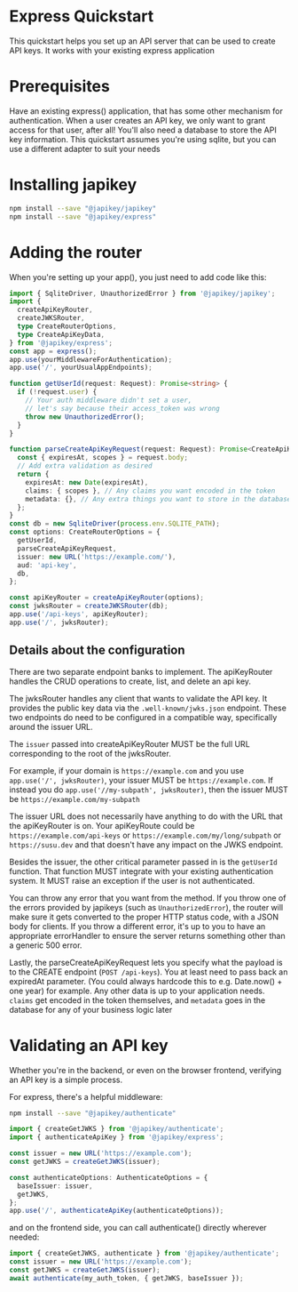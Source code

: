 # Express Quickstart

This quickstart helps you set up an API server that can be used to create API keys. It works with your existing express application

# Prerequisites

Have an existing express() application, that has some other mechanism for authentication. When a user creates an API key, we only want to grant access for that user, after all! You'll also need a database to store the API key information. This quickstart assumes you're using sqlite, but you can use a different adapter to suit your needs

# Installing japikey

```bash
npm install --save "@japikey/japikey"
npm install --save "@japikey/express"
```

# Adding the router

When you're setting up your app(), you just need to add code like this:

```ts
import { SqliteDriver, UnauthorizedError } from '@japikey/japikey';
import {
  createApiKeyRouter,
  createJWKSRouter,
  type CreateRouterOptions,
  type CreateApiKeyData,
} from '@japikey/express';
const app = express();
app.use(yourMiddlewareForAuthentication);
app.use('/', yourUsualAppEndpoints);

function getUserId(request: Request): Promise<string> {
  if (!request.user) {
    // Your auth middleware didn't set a user,
    // let's say because their access_token was wrong
    throw new UnauthorizedError();
  }
}

function parseCreateApiKeyRequest(request: Request): Promise<CreateApiKeyData> {
  const { expiresAt, scopes } = request.body;
  // Add extra validation as desired
  return {
    expiresAt: new Date(expiresAt),
    claims: { scopes }, // Any claims you want encoded in the token
    metadata: {}, // Any extra things you want to store in the database
  };
}
const db = new SqliteDriver(process.env.SQLITE_PATH);
const options: CreateRouterOptions = {
  getUserId,
  parseCreateApiKeyRequest,
  issuer: new URL('https://example.com/'),
  aud: 'api-key',
  db,
};

const apiKeyRouter = createApiKeyRouter(options);
const jwksRouter = createJWKSRouter(db);
app.use('/api-keys', apiKeyRouter);
app.use('/', jwksRouter);
```

## Details about the configuration

There are two separate endpoint banks to implement. The apiKeyRouter handles the CRUD operations to create, list, and delete an api key.

The jwksRouter handles any client that wants to validate the API key. It provides the public key data via the `.well-known/jwks.json` endpoint. These two endpoints do need to be configured in a compatible way, specifically around the issuer URL.

The `issuer` passed into createApiKeyRouter MUST be the full URL corresponding to the root of the jwksRouter.

For example, if your domain is `https://example.com` and you use `app.use('/', jwksRouter)`, your issuer MUST be `https://example.com`. If instead you do `app.use('//my-subpath', jwksRouter)`, then the issuer MUST be `https://example.com/my-subpath`

The issuer URL does not necessarily have anything to do with the URL that the apiKeyRouter is on. Your apiKeyRoute could be `https://example.com/api-keys` or `https://example.com/my/long/subpath` or `https://susu.dev` and that doesn't have any impact on the JWKS endpoint.

Besides the issuer, the other critical parameter passed in is the `getUserId` function. That function MUST integrate with your existing authentication system. It MUST raise an exception if the user is not authenticated.

You can throw any error that you want from the method. If you throw one of the errors provided by japikeys (such as `UnauthorizedError`), the router will make sure it gets converted to the proper HTTP status code, with a JSON body for clients. If you throw a different error, it's up to you to have an appropriate errorHandler to ensure the server returns something other than a generic 500 error.

Lastly, the parseCreateApiKeyRequest lets you specify what the payload is to the CREATE endpoint (`POST /api-keys`). You at least need to pass back an expiredAt parameter. (You could always hardcode this to e.g. Date.now() + one year) for example. Any other data is up to your application needs. `claims` get encoded in the token themselves, and `metadata` goes in the database for any of your business logic later

# Validating an API key

Whether you're in the backend, or even on the browser frontend, verifying an API key is a simple process.

For express, there's a helpful middleware:

```bash
npm install --save "@japikey/authenticate"
```

```ts
import { createGetJWKS } from '@japikey/authenticate';
import { authenticateApiKey } from '@japikey/express';

const issuer = new URL('https://example.com');
const getJWKS = createGetJWKS(issuer);

const authenticateOptions: AuthenticateOptions = {
  baseIssuer: issuer,
  getJWKS,
};
app.use('/', authenticateApiKey(authenticateOptions));
```

and on the frontend side, you can call authenticate() directly wherever needed:

```ts
import { createGetJWKS, authenticate } from '@japikey/authenticate';
const issuer = new URL('https://example.com');
const getJWKS = createGetJWKS(issuer);
await authenticate(my_auth_token, { getJWKS, baseIssuer });
```
